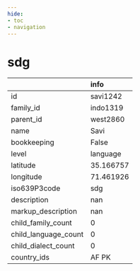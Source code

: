```yaml
---
hide:
- toc
- navigation
---
```

# sdg
|                      | info      |
|:---------------------|:----------|
| id                   | savi1242  |
| family_id            | indo1319  |
| parent_id            | west2860  |
| name                 | Savi      |
| bookkeeping          | False     |
| level                | language  |
| latitude             | 35.166757 |
| longitude            | 71.461926 |
| iso639P3code         | sdg       |
| description          | nan       |
| markup_description   | nan       |
| child_family_count   | 0         |
| child_language_count | 0         |
| child_dialect_count  | 0         |
| country_ids          | AF PK     |